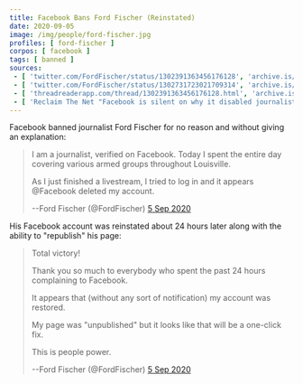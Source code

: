 ```yaml
---
title: Facebook Bans Ford Fischer (Reinstated)
date: 2020-09-05
image: /img/people/ford-fischer.jpg
profiles: [ ford-fischer ]
corpos: [ facebook ]
tags: [ banned ]
sources:
 - [ 'twitter.com/FordFischer/status/1302391363456176128', 'archive.is/SFBr3' ]
 - [ 'twitter.com/FordFischer/status/1302731723021709314', 'archive.is/z0nf1/image' ]
 - [ 'threadreaderapp.com/thread/1302391363456176128.html', 'archive.is/Y72Lb' ]
 - [ 'Reclaim The Net "Facebook is silent on why it disabled journalist Ford Fischer’s account after Louisville protest coverage" by Tom Parker (6 Sep 2020)', 'reclaimthenet.org/ford-fischer-facebook-deleted-louisville-protests/' ]
---
```


Facebook banned journalist Ford Fischer for no reason and without giving an
explanation:
> I am a journalist, verified on Facebook. Today I spent the entire day
> covering various armed groups throughout Louisville.
>
> As I just finished a livestream, I tried to log in and it appears @Facebook
> deleted my account.
>
> --Ford Fischer (@FordFischer) [5 Sep 2020](https://archive.is/SFBr3)

His Facebook account was reinstated about 24 hours later along with the ability
to "republish" his page:
> Total victory!
>
> Thank you so much to everybody who spent the past 24 hours complaining to
> Facebook.
>
> It appears that (without any sort of notification) my account was restored.
>
> My page was "unpublished" but it looks like that will be a one-click fix.
>
> This is people power.
>
> --Ford Fischer (@FordFischer) [5 Sep 2020](https://archive.is/Y72Lb#selection-1659.1-1675.23)
